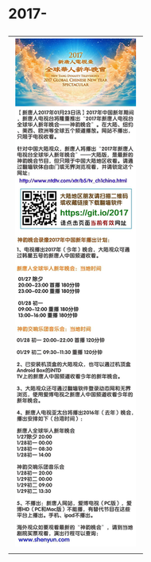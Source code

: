# 2017-<table><tr><td><a href="http://4u.kmm.ro/"><img src="2017wh_3_compressed.jpg"></a></td></tr></table>
